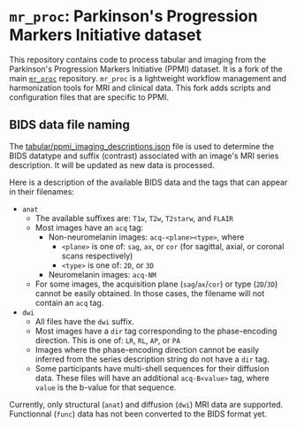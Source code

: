 # `mr_proc`: Parkinson's Progression Markers Initiative dataset

This repository contains code to process tabular and imaging from the Parkinson's Progression Markers Initiative (PPMI) dataset. It is a fork of the main [`mr_proc`](https://github.com/neurodatascience/mr_proc) repository. `mr_proc` is a lightweight workflow management and harmonization tools for MRI and clinical data. This fork adds scripts and configuration files that are specific to PPMI.

## BIDS data file naming

<!-- TODO: update link/path once tabular is moved under workflow -->
The [tabular/ppmi_imaging_descriptions.json](https://github.com/neurodatascience/mr_proc-ppmi/blob/main/tabular/ppmi_imaging_descriptions.json) file is used to determine the BIDS datatype and suffix (contrast) associated with an image's MRI series description. It will be updated as new data is processed.

Here is a description of the available BIDS data and the tags that can appear in their filenames:

- `anat`
  - The available suffixes are: `T1w`, `T2w`, `T2starw`, and `FLAIR`
  - Most images have an `acq` tag:
    - Non-neuromelanin images: `acq-<plane><type>`, where
        - `<plane>` is one of: `sag`, `ax`, or `cor` (for sagittal, axial, or coronal scans respectively)
        - `<type>` is one of: `2D`, or `3D`
    - Neuromelanin images: `acq-NM`
  - For some images, the acquisition plane (`sag`/`ax`/`cor`) or type (`2D`/`3D`) cannot be easily obtained. In those cases, the filename will not contain an `acq` tag.
- `dwi`
  - All files have the `dwi` suffix.
  - Most images have a `dir` tag corresponding to the phase-encoding direction. This is one of: `LR`, `RL`, `AP`, or `PA`
  - Images where the phase-encoding direction cannot be easily inferred from the series description string do not have a `dir` tag.
  - Some participants have multi-shell sequences for their diffusion data. These files will have an additional `acq-B<value>` tag, where `value` is the b-value for that sequence.

Currently, only structural (`anat`) and diffusion (`dwi`) MRI data are supported. Functionnal (`func`) data has not been converted to the BIDS format yet.
